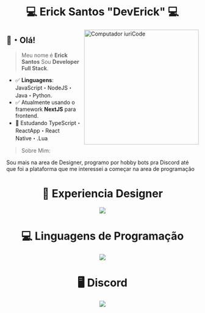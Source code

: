<h1 align="center">💻 Erick Santos "DevErick" 💻</h1>
<img src="https://raw.githubusercontent.com/MicaelliMedeiros/micaellimedeiros/master/image/computer-illustration.png" width="300px" align="right" alt="Computador iuriCode">

## 👋・Olá!
> Meu nome é **Erick Santos** 
> Sou **Developer Full Stack**.
- ✅ **Linguagens**: JavaScript・NodeJS・Java・Python.
- ✅ Atualmente usando o framework **NextJS** para frontend.
- 📗 Estudando TypeScript・ReactApp・React Native・.Lua

> Sobre Mim:

Sou mais na area de Designer, programo por hobby bots pra Discord até que foi a plataforma que me interessei a começar na area de programação

<h1 align="center">🎨 Experiencia Designer</h1>

<p align="center">
    <a href="https://www.behance.net/ericksantos51">
    <img src='https://skillicons.dev/icons?i=figma,lua,vscode' />
    </a>
  </p>

<h1 align="center">💻 Linguagens de Programação</h1>

<p align="center">
    <a href="https://github.com/erick10332542">
    <img src='https://skillicons.dev/icons?i=nodejs,js,react' />
    </a>
  </p>

<h1 align="center">🖥 Discord</h1>

<p align="center">
  <a href="https://discord.com/users/884597917296521217">
  <img src='https://lanyard.cnrad.dev/api/884597917296521217?idleMessage=Designer%20and%20Developer' />
  </a>
</p>
